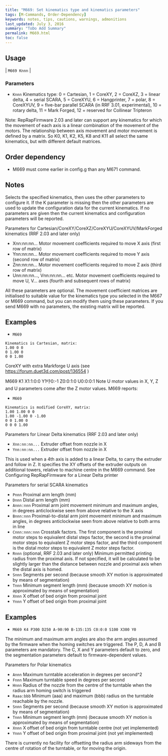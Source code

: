 ```yaml
---
title: "M669: Set kinematics type and kinematics parameters" 
tags: [M-Commands, Order-Dependency]
keywords: notes, tips, cautions, warnings, admonitions
last_updated: July 3, 2016
summary: "ToDo Add Summary"
permalink: M669.html
toc: false
---
```



## Usage ##

| `M669 Knnn` | 

### Parameters ###

+ `Knnn` Kinematics type: 0 = Cartesian, 1 = CoreXY, 2 = CoreXZ, 3 = linear delta, 4 = serial SCARA, 5 = CoreXYU, 6 = Hangprinter, 7 = polar, 8 = CoreXYUV, 9 = five-bar parallel SCARA (in RRF 3.01, experimental), 10 = rotary delta, 11 = Mark Forged, 12 = reserved for Collinear Tripteron

Note: RepRapFirmware 2.03 and later can support any kinematics for which the movement of each axis is a linear combination of the movement of the motors. The relationship between axis movement and motor movement is defined by a matrix. So K0, K1, K2, K5, K8 and K11 all select the same kinematics, but with different default matrices.

## Order dependency ##

+ M669 must come earlier in config.g than any M671 command.

## Notes ##

Selects the specified kinematics, then uses the other parameters to configure it. If the K parameter is missing then the other parameters are used to update the configuration data for the current kinematics. If no parameters are given then the current kinematics and configuration parameters will be reported.

Parameters for Cartesian/CoreXY/CoreXZ/CoreXYU/CoreXYUV/MarkForged kinematics (RRF 2.03 and later only)
+ Xnn:nn:nn... Motor movement coefficients required to move X axis (first row of matrix)
+ Ynn:nn:nn... Motor movement coefficients required to move Y axis (second row of matrix)
+ Znn:nn:nn... Motor movement coefficients required to move Z axis (third row of matrix)
+ Unn:nn:nn..., Vnn:nn:nn... etc. Motor movement coefficients required to move U, V... axes (fourth and subsequent rows of matrix)

All these parameters are optional. The movement coefficient matrices are initialised to suitable value for the kinematics type you selected in the M667 or M669 command, but you can modify them using these parameters. If you send M669 with no parameters, the existing matrix will be reported.

## Examples ##

+ `M669` 

```
Kinematics is Cartesian, matrix:
1.00 0 0
0 1.00 0
0 0 1.00
```

CoreXY with extra Markforge U axis (see https://forum.duet3d.com/post/136554 )

M669 K1 X1:1:0:0 Y1:-1:0:-1 Z0:0:1:0 U0:0:0:1
Note U motor values in X, Y, Z and U parameters come after the Z motor values. M669 reports:

+ `M669`
```
Kinematics is modified CoreXY, matrix:
1.00 1.00 0 0
1.00 -1.00 0 -1.00
0 0 1.00 0
0 0 0 1.00
```

Parameters for Linear Delta kinematics (RRF 2.03 and later only)
+ `Xnn:nn:nn...` Extruder offset from nozzle in X
+ `Ynn:nn:nn...` Extruder offset from nozzle in X

This is used when a 4th axis is added to a linear Delta, to carry the extruder and follow in Z. It specifies the XY offsets of the extruder outputs on additional towers, relative to machine centre in the M669 command. See Configuring RepRapFirmware for a Linear Delta printer

Parameters for serial SCARA kinematics
+ `Pnnn` Proximal arm length (mm)
+ `Dnnn` Distal arm length (mm)
+ `Annn:nnn` Proximal arm joint movement minimum and maximum angles, in degrees anticlockwise seen from above relative to the X axis
+ `Bnnn:nnn` Proximal-to-distal arm joint movement minimum and maximum angles, in degrees anticlockwise seen from above relative to both arms in line
+ `Cnnn:nnn:nnn` Crosstalk factors. The first component is the proximal motor steps to equivalent distal steps factor, the second is the proximal motor steps to equivalent Z motor steps factor, and the third component is the distal motor steps to equivalent Z motor steps factor.
+ `Rnnn` (optional, RRF 2.03 and later only) Minimum permitted printing radius from the proximal axis. If not specified, it will be calculated to be slightly larger than the distance between nozzle and proximal axis when the distal axis is homed.
+ `Snnn` Segments per second (because smooth XY motion is approximated by means of segmentation)
+ `Tnnn` Minimum segment length (mm) (because smooth XY motion is approximated by means of segmentation)
+ `Xnnn` X offset of bed origin from proximal joint
+ `Ynnn` Y offset of bed origin from proximal joint

## Examples ##

+ `M669 K4 P300 D250 A-90:90 B-135:135 C0:0:0 S100 X300 Y0`

The minimum and maximum arm angles are also the arm angles assumed by the firmware when the homing switches are triggered. The P, D, A and B parameters are mandatory. The C, X and Y parameters default to zero, and the segmentation parameters default to firmware-dependent values.

Parameters for Polar kinematics
+ `Annn` Maximum turntable acceleration in degrees per second^2
+ `Fnnn` Maximum turntable speed in degrees per second
+ `Hnnn` Radius of the nozzle from the centre of the turntable when the radius arm homing switch is triggered
+ `Raaa:bbb` Minimum (aaa) and maximum (bbb) radius on the turntable reachable by the nozzle.
+ `Snnn` Segments per second (because smooth XY motion is approximated by means of segmentation)
+ `Tnnn` Minimum segment length (mm) (because smooth XY motion is approximated by means of segmentation)
+ `Xnnn` X offset of bed origin from turntable centre (not yet implemented)
+ `Ynnn` Y offset of bed origin from proximal joint (not yet implemented)

There is currently no facility for offsetting the radius arm sideways from the centre of rotation of the turntable, or for moving the origin.
